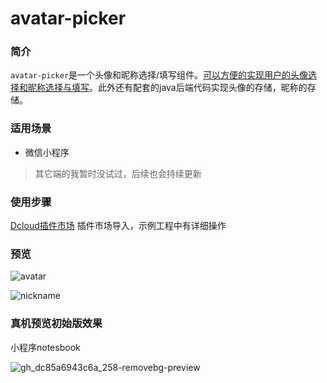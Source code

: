 # avatar-picker

### 简介

`avatar-picker`是一个头像和昵称选择/填写组件。<u>可以方便的实现用户的头像选择和昵称选择与填写</u>。此外还有配套的java后端代码实现头像的存储，昵称的存储。

### 适用场景

- 微信小程序

> 其它端的我暂时没试过，后续也会持续更新

### 使用步骤
[Dcloud插件市场](https://ext.dcloud.net.cn/plugin?id=11935)
插件市场导入，示例工程中有详细操作

### 预览

![avatar](http://static.notesbook.site/file/img/2023/04/22/e41eb01e-7627-4de4-90b1-199866061796-X1.jpg)

![nickname](http://static.notesbook.site/file/img/2023/04/22/c04da304-db58-4861-9e4d-c5da988e67b1-X1.jpg)

### 真机预览初始版效果

小程序notesbook

![gh_dc85a6943c6a_258-removebg-preview](http://static.notesbook.site/file/img/2023/04/19/7ed1c6a3-b592-4f37-9107-61432db61213-X1.jpg)
